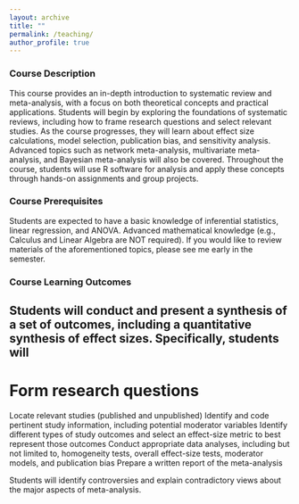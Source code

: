 ```yaml
---
layout: archive
title: ""
permalink: /teaching/
author_profile: true
---
```



### Course Description

This course provides an in-depth introduction to systematic review and meta-analysis, with a focus on both theoretical concepts and practical applications. Students will begin by exploring the foundations of systematic reviews, including how to frame research questions and select relevant studies. As the course progresses, they will learn about effect size calculations, model selection, publication bias, and sensitivity analysis. Advanced topics such as network meta-analysis, multivariate meta-analysis, and Bayesian meta-analysis will also be covered. Throughout the course, students will use R software for analysis and apply these concepts through hands-on assignments and group projects.

### Course Prerequisites

Students are expected to have a basic knowledge of inferential statistics, linear regression, and ANOVA. Advanced mathematical knowledge (e.g., Calculus and Linear Algebra are NOT required). If you would like to review materials of the aforementioned topics, please see me early in the semester.

### Course Learning Outcomes
## Students will conduct and present a synthesis of a set of outcomes, including a quantitative synthesis of effect sizes. Specifically, students will 
# Form research questions
Locate relevant studies (published and unpublished)
Identify and code pertinent study information, including potential moderator variables
Identify different types of study outcomes and select an effect-size metric to best represent those outcomes
Conduct appropriate data analyses, including but not limited to, homogeneity tests, overall effect-size tests, moderator models, and publication bias
Prepare a written report of the meta-analysis

Students will identify controversies and explain contradictory views about the major aspects of meta-analysis.
